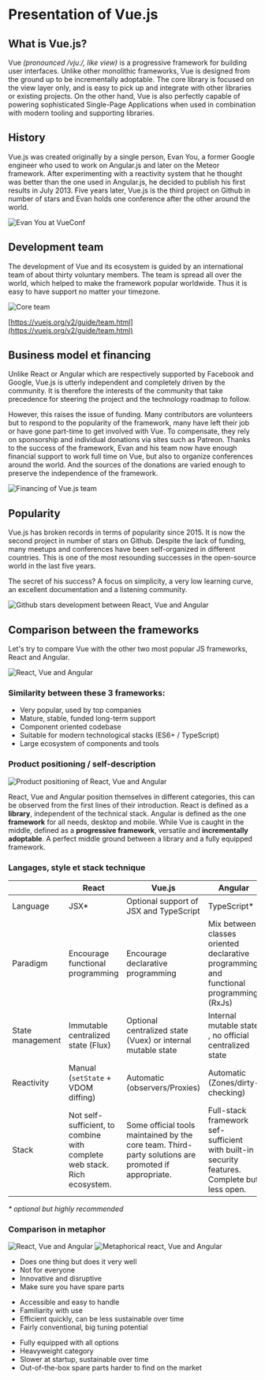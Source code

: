 # Presentation of Vue.js

## What is Vue.js?

Vue *(pronounced /vjuː/, like view)* is a progressive framework for building user interfaces. Unlike other monolithic frameworks, Vue is designed from the ground up to be incrementally adoptable. The core library is focused on the view layer only, and is easy to pick up and integrate with other libraries or existing projects. On the other hand, Vue is also perfectly capable of powering sophisticated Single-Page Applications when used in combination with modern tooling and supporting libraries.

## History

Vue.js was created originally by a single person, Evan You, a former Google engineer who used to work on Angular.js and later on the Meteor framework. After experimenting with a reactivity system that he thought was better than the one used in Angular.js, he decided to publish his first results in July 2013. Five years later, Vue.js is the third project on Github in number of stars and Evan holds one conference after the other around the world.

![Evan You at VueConf](../assets/evanyou.jpg)


## Development team

The development of Vue and its ecosystem is guided by an international team of about thirty voluntary members. The team is spread all over the world, which helped to make the framework popular worldwide. Thus it is easy to have support no matter your timezone.

![Core team](../assets/team.jpg)

[https://vuejs.org/v2/guide/team.html](https://vuejs.org/v2/guide/team.html)

## Business model et financing

Unlike React or Angular which are respectively supported by Facebook and Google, Vue.js is utterly independent and completely driven by the community. It is therefore the interests of the community that take precedence for steering the project and the technology roadmap to follow.

However, this raises the issue of funding. Many contributors are volunteers but to respond to the popularity of the framework, many have left their job or have gone part-time to get involved with Vue. To compensate, they rely on sponsorship and individual donations via sites such as Patreon. Thanks to the success of the framework, Evan and his team now have enough financial support to work full time on Vue, but also to organize conferences around the world. And the sources of the donations are varied enough to preserve the independence of the framework.

![Financing of Vue.js team](../assets/financement.jpg)

## Popularity

Vue.js has broken records in terms of popularity since 2015. It is now the second project in number of stars on Github. Despite the lack of funding, many meetups and conferences have been self-organized in different countries. This is one of the most resounding successes in the open-source world in the last five years.

The secret of his success? A focus on simplicity, a very low learning curve, an excellent documentation and a listening community.

![Github stars development between React, Vue and Angular](../assets/popularite.jpg)

## Comparison between the frameworks

Let's try to compare Vue with the other two most popular JS frameworks, React and Angular.

![React, Vue and Angular](../assets/react-vue-angular.jpg)

### Similarity between these 3 frameworks:

- Very popular, used by top companies
- Mature, stable, funded long-term support
- Component oriented codebase
- Suitable for modern technological stacks (ES6+ / TypeScript)
- Large ecosystem of components and tools

### Product positioning / self-description

![Product positioning of React, Vue and Angular](../assets/autodescription.jpg)


React, Vue and Angular position themselves in different categories, this can be observed from the first lines of their introduction. React is defined as a **library**, independent of the technical stack. Angular is defined as the one **framework** for all needs, desktop and mobile. While Vue is caught in the middle, defined as a **progressive framework**, versatile and **incrementally adoptable**. A perfect middle ground between a library and a fully equipped framework.

### Langages, style et stack technique

|               | React	      | Vue.js	         | Angular       |
|---------------|-------------|------------------|---------------|
Language         |	JSX*    | Optional support of JSX and TypeScript	| TypeScript* |
Paradigm       | Encourage functional programming | Encourage  declarative programming	| Mix between classes oriented declarative programming and functional programming (RxJs) |
State management	| Immutable centralized state (Flux) | Optional centralized	state (Vuex) or internal mutable state	| Internal mutable state , no official centralized state |
Reactivity | Manual (`setState` + VDOM diffing) | Automatic (observers/Proxies) | Automatic (Zones/dirty-checking) |
Stack |	Not self-sufficient, to combine with complete web stack. Rich ecosystem. | Some official tools maintained by the core team. Third-party solutions are promoted if appropriate.	| Full-stack framework sef-sufficient with built-in security features. Complete but less open. |

*\* optional but highly recommended*

### Comparison in metaphor

![React, Vue and Angular](../assets/react-vue-angular.jpg)
![Metaphorical react, Vue and Angular](../assets/react-vue-angular-metaphore.jpg)

<div class="cols">
<div class="col">

- Does one thing but does it very well
- Not for everyone
- Innovative and disruptive
- Make sure you have spare parts

</div>
<div class="col">

- Accessible and easy to handle
- Familiarity with use
- Efficient quickly, can be less sustainable over time
- Fairly conventional, big tuning potential

</div>
<div class="col">

- Fully equipped with all options
- Heavyweight category
- Slower at startup, sustainable over time
- Out-of-the-box spare parts harder to find on the market

</div>
</div>
